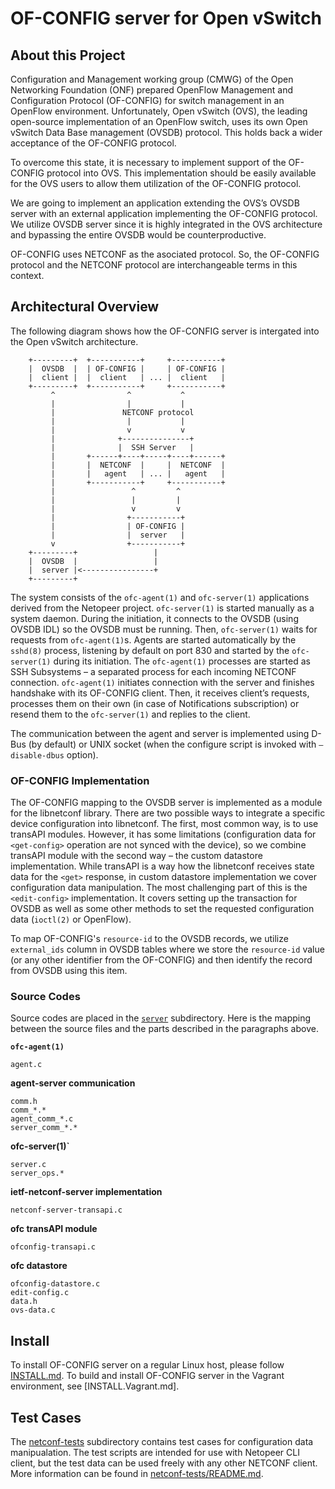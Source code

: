 # OF-CONFIG server for Open vSwitch

About this Project
------------------

Configuration and Management working group (CMWG) of the Open Networking
Foundation (ONF) prepared OpenFlow Management and Configuration Protocol
(OF-CONFIG) for switch management in an OpenFlow environment. Unfortunately,
Open vSwitch (OVS), the leading open-source implementation of an OpenFlow
switch, uses its own Open vSwitch Data Base management (OVSDB) protocol.
This holds back a wider acceptance of the OF-CONFIG protocol.

To overcome this state, it is necessary to implement support of the OF-CONFIG
protocol into OVS. This implementation should be easily available for the OVS
users to allow them utilization of the OF-CONFIG protocol.

We are going to implement an application extending the OVS’s OVSDB server with
an external application implementing the OF-CONFIG protocol. We utilize OVSDB
server since it is highly integrated in the OVS architecture and bypassing the
entire OVSDB would be counterproductive.

OF-CONFIG uses NETCONF as the asociated protocol. So, the OF-CONFIG protocol
and the NETCONF protocol are interchangeable terms in this context.


Architectural Overview
----------------------

The following diagram shows how the OF-CONFIG server is intergated into the
Open vSwitch architecture.

        +---------+  +-----------+     +-----------+
        |  OVSDB  |  | OF-CONFIG |     | OF-CONFIG |
        |  client |  |  client   | ... |  client   |
        +---------+  +-----------+     +-----------+
             ^                ^           ^
             |                |           |
             |               NETCONF protocol
             |                |           |
             |                v           v
             |              +---------------+
             |              |  SSH Server   |
             |       +------+----+-----+----+------+
             |       |  NETCONF  |     |  NETCONF  |
             |       |   agent   | ... |   agent   |
             |       +-----------+     +-----------+
             |                 ^         ^
             |                 |         |
             |                 v         v
             |                +-----------+
             |                | OF-CONFIG |
             |                |  server   |
             v                +-----------+
        +---------+                 |
        |  OVSDB  |                 |
        |  server |<----------------+
        +---------+

The system consists of the `ofc-agent(1)` and `ofc-server(1)` applications derived from the Netopeer project. `ofc-server(1)` is started manually as a system daemon. During the initiation, it connects to the OVSDB (using OVSDB IDL) so the OVSDB must be running. Then, `ofc-server(1)` waits for requests from `ofc-agent(1)`s. Agents are started automatically by the `sshd(8)` process, listening by default on port 830 and started by the `ofc-server(1)` during its initiation. The `ofc-agent(1)` processes are started as SSH Subsystems – a separated process for each incoming NETCONF connection. `ofc-agent(1)` initiates connection with the server and finishes handshake with its OF-CONFIG client. Then, it receives client’s requests, processes them on their own (in case of Notifications subscription) or resend them to the `ofc-server(1)` and replies to the client.

The communication between the agent and server is implemented using D-Bus (by default) or UNIX socket (when the configure script is invoked with `–disable-dbus` option).

### OF-CONFIG Implementation

The OF-CONFIG mapping to the OVSDB server is implemented as a module for the libnetconf library. There are two possible ways to integrate a specific device configuration into libnetconf. The first, most common way, is to use transAPI modules. However, it has some limitations (configuration data for `<get-config>` operation are not synced with the device), so we combine transAPI module with the second way – the custom datastore implementation. While transAPI is a way how the libnetconf receives state data for the `<get>` response, in custom datastore implementation we cover configuration data manipulation. The most challenging part of this is the `<edit-config>` implementation. It covers setting up the transaction for OVSDB as well as some other methods to set the requested configuration data (`ioctl(2)` or OpenFlow).

To map OF-CONFIG's `resource-id` to the OVSDB records, we utilize `external_ids` column in OVSDB tables where we store the `resource-id` value (or any other identifier from the OF-CONFIG) and then identify the record from OVSDB using this item.

### Source Codes

Source codes are placed in the [`server`](./server) subdirectory. Here is the mapping between the source files and the parts described in the paragraphs above.

**`ofc-agent(1)`**
```
agent.c
```

**agent-server communication**
```
comm.h
comm_*.*
agent_comm_*.c
server_comm_*.*
```

**ofc-server(1)`**
```
server.c
server_ops.*
```

**ietf-netconf-server implementation**
```
netconf-server-transapi.c
```

**ofc transAPI module**
```
ofconfig-transapi.c
```

**ofc datastore**
```
ofconfig-datastore.c
edit-config.c
data.h
ovs-data.c
```

Install
-------

To install OF-CONFIG server on a regular Linux host, please follow
[INSTALL.md]. To build and install OF-CONFIG server in the Vagrant
environment, see [INSTALL.Vagrant.md].

Test Cases
----------

The [netconf-tests] subdirectory contains test cases for configuration data
manipualation. The test scripts are intended for use with Netopeer CLI client,
but the test data can be used freely with any other NETCONF client. More
information can be found in [netconf-tests/README.md].

[INSTALL.md]:INSTALL.md
[INSTALL.Vagrantmd]:INSTALL.Vagrant.md
[netconf-tests]:netconf-tests
[netconf-tests/README.md]:netconf-tests/README.md
